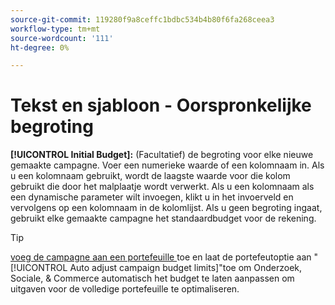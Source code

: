```yaml
---
source-git-commit: 119280f9a8ceffc1bdbc534b4b80f6fa268ceea3
workflow-type: tm+mt
source-wordcount: '111'
ht-degree: 0%

---
```

# Tekst en sjabloon - Oorspronkelijke begroting

**[!UICONTROL Initial Budget]:** (Facultatief) de begroting voor elke nieuwe gemaakte campagne. Voer een numerieke waarde of een kolomnaam in. Als u een kolomnaam gebruikt, wordt de laagste waarde voor die kolom gebruikt die door het malplaatje wordt verwerkt. Als u een kolomnaam als een dynamische parameter wilt invoegen, klikt u in het invoerveld en vervolgens op een kolomnaam in de kolomlijst. Als u geen begroting ingaat, gebruikt elke gemaakte campagne het standaardbudget voor de rekening.

>[!TIP]
>
>[ voeg de campagne aan een portefeuille ](/help/search-social-commerce/campaign-management/campaign-assign-to-portfolio.md) toe en laat de portefeutoptie aan &quot;[!UICONTROL Auto adjust campaign budget limits]&quot;toe om Onderzoek, Sociale, &amp; Commerce automatisch het budget te laten aanpassen om uitgaven voor de volledige portefeuille te optimaliseren.
